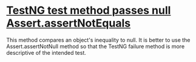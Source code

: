 # [TestNG test method passes null Assert.assertNotEquals](http://fb-contrib.sourceforge.net/bugdescriptions.html#UTAO_TESTNG_ASSERTION_ODDITIES_USE_ASSERT_NOT_NULL)

This method compares an object's inequality to null. It is better to use the Assert.assertNotNull
			method so that the TestNG failure method is more descriptive of the intended test.